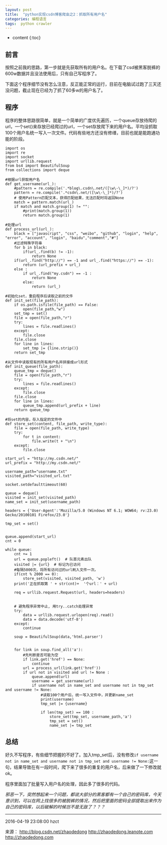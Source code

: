 ```yaml
---
layout: post
title:  "python实现csdn博客爬虫之2：抓取所有用户名"
categories: 编程语言
tags:  python crawler
---
```


* content
{:toc}

## 前言

按照之前我的思路，第一步就是先获取所有的用户名。在下载了csd被黑客脱裤的600w数据并且没法使用后，只有自己写程序了。

下面这个程序细节没有怎么注意，反正能正常的运行，目前在电脑试过跑了三天还没问题，截止现在已经为了抓了60多w的用户名了。





## 程序

程序的整体思路很简单，就是一个简单的广度优先遍历，一个queue存放待爬的url，一个set()来存放已经爬过的url，一个set存放爬下来的用户名。平均没抓取100个用户名统一写入一次文件。代码有些地方还没有修缮，目前也就是能跑通功能的阶段。

```
import os
import re
import socket
import urllib.request
from bs4 import BeautifulSoup
from collections import deque

#根据url获取用户名
def get_username(url_):
    #pattern = re.compile('.*blog\.csdn\.net/([\w\-\_]*)/?')
    pattern = re.compile('.*csdn\.net/([\w\-\_]*)/?')
    # 使用Pattern匹配文本，获得匹配结果，无法匹配时将返回None
    match = pattern.match(url_)
    if match and match.group(1) != "":
        #print(match.group(1))
        return match.group(1)

#处理url
def process_url(url_):
    black = ["javascript", "css", "weibo", "github", "login", "help", "error", "account", "login", "baidu","comment","#"]
    #过滤特殊字符串
    for b in black:
        if(url_.find(b) != -1):
            return None
    if(url_.find("http://") == -1 and url_.find("https://") == -1):
        return (url_prefix + url_)
    else :
        if url_.find("my.csdn") == -1 :
            return None
        else:
            return (url_)

#初始化set，重启程序后读取之前的文件
def init_set(file_path):
    if os.path.isfile(file_path) == False:
        open(file_path,"w")
    set_tmp = set()
    file = open(file_path,"r")
    try:
        lines = file.readlines()
    except:
        file.close
    file.close
    for line in lines:
        set_tmp |= {line.strip()}
    return set_tmp

#从文件中读取现有的所有用户名并拼接成url形式
def init_queue(file_path):
    queue_tmp = deque()
    file = open(file_path,"r")
    try:
        lines = file.readlines()
    except:
        file.close
    file.close
    for line in lines:
        queue_tmp.append(url_prefix + line)
    return queue_tmp

#将set的内容，存入指定的文件中
def store_set(content, file_path, write_type):
    file = open(file_path, write_type)
    try:
        for t in content:
            file.write(t + "\n")
    except:
        file.close

start_url = "http://my.csdn.net/"
url_prefix = "http://my.csdn.net/"

username_path="username.txt"
visited_path="visited_url.txt"

socket.setdefaulttimeout(60)

queue = deque()
visited = init_set(visited_path)
name_set = init_set(username_path)

headers = {'User-Agent':'Mozilla/5.0 (Windows NT 6.1; WOW64; rv:23.0) Gecko/20100101 Firefox/23.0'}

tmp_set = set()


queue.append(start_url)
cnt = 0

while queue:
    cnt += 1
    url = queue.popleft()  # 队首元素出队
    visited |= {url}  # 标记为已访问
    #每隔5000次，将所有访问过的url刷入文件一次。
    if(cnt % 2000 == 0):
        store_set(visited, visited_path, 'w')
    print('正在抓取第 ' + str(cnt)+  '个url：' + url)

    req = urllib.request.Request(url, headers=headers)


    # 避免程序异常中止, 用try..catch处理异常
    try:
        data = urllib.request.urlopen(req).read()
        data = data.decode('utf-8')
    except:
        continue

    soup = BeautifulSoup(data,'html.parser')


    for link in soup.find_all('a'):
        #先判断是否可能为空
        if link.get('href') == None:
            continue
        url = process_url(link.get('href'))
        if url not in visited and url != None :
            queue.append(url)
            username = get_username(url)
            if username not in name_set and username not in tmp_set and username != None:
                #读取100个用户后，统一写入文件中，并更新name_set
                print(username)
                tmp_set |= {username}

                if len(tmp_set) == 100 :
                    store_set(tmp_set, username_path,'a')
                    tmp_set = set()
                    name_set |= tmp_set

```

## 总结

好久不写程序，有些细节把握的不好了。加入tmp_set后，没有修改`if username not in name_set and username not in tmp_set and username != None:`这一句，结果导致在有一段时间，爬下来了很多的重复的用户名，后来做了一下修改就ok。

程序里面加了批量写入用户名的处理，因此多了很多的代码。


*邪恶一下，突然想起来一个问题，都说大部分的黑客都有一个自己的密码库，今天意识到，可以在网上找很多的被脱裤的情况，然后把里面的密码全部提取出来作为自己的密码库，以后破解的时候岂不是无敌了？？？*

******
2016-04-19 23:08:00 hzct


来源：
http://blog.csdn.net/zhaodedong
http://zhaodedong.leanote.com
http://zhaodedong.com
